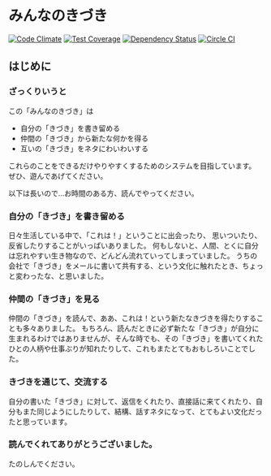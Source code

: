 # みんなのきづき
[![Code Climate](https://codeclimate.com/github/ken1flan/everyones_notice/badges/gpa.svg)](https://codeclimate.com/github/ken1flan/everyones_notice)
[![Test Coverage](https://codeclimate.com/github/ken1flan/everyones_notice/badges/coverage.svg)](https://codeclimate.com/github/ken1flan/everyones_notice)
[![Dependency Status](https://gemnasium.com/ken1flan/everyones_notice.svg)](https://gemnasium.com/ken1flan/everyones_notice)
[![Circle CI](https://circleci.com/gh/ken1flan/everyones_notice.svg?style=svg)](https://circleci.com/gh/ken1flan/everyones_notice)

## はじめに

### ざっくりいうと
この「みんなのきづき」は

* 自分の「きづき」を書き留める
* 仲間の「きづき」から新たな何かを得る
* 互いの「きづき」をネタにわいわいする

これらのことをできるだけやりやすくするためのシステムを目指しています。
ぜひ、遊んであげてください。

以下は長いので…お時間のある方、読んでやってください。

### 自分の「きづき」を書き留める
日々生活している中で、「これは！」ということに出会ったり、
思いついたり、反省したりすることがいっぱいありました。
何もしないと、人間、とくに自分は忘れやすい生き物なので、どんどん流れていってしまっていました。
うちの会社で「きづき」をメールに書いて共有する、という文化に触れたとき、ちょっと変わったな、と思いました。

### 仲間の「きづき」を見る
仲間の「きづき」を読んで、ああ、これは！という新たなきづきを得たりすることも多々ありました。
もちろん、読んだときに必ず新たな「きづき」が自分に生まれるわけではありませんが、そんな時でも、その「きづき」を書いてくれたひとの人柄や仕事ぶりが知れたりして、これもまたとてもおもしろいことでした。
### きづきを通じて、交流する
自分の書いた「きづき」に対して、返信をくれたり、直接話に来てくれたり、自分もまた同じようにしたりして、結構、話すネタになって、とてもよい文化だったと思っています。

### 読んでくれてありがとうございました。
たのしんでください。
